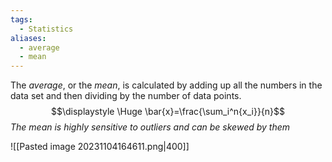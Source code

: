 ```yaml
---
tags:
  - Statistics
aliases:
  - average
  - mean
---
```

The *average*, or the *mean*, is calculated by adding up all the numbers in the data set and then dividing by the number of data points.
$$\displaystyle \Huge \bar{x}=\frac{\sum_i^n{x_i}}{n}$$
*The mean is highly sensitive to outliers and can be skewed by them*

![[Pasted image 20231104164611.png|400]]